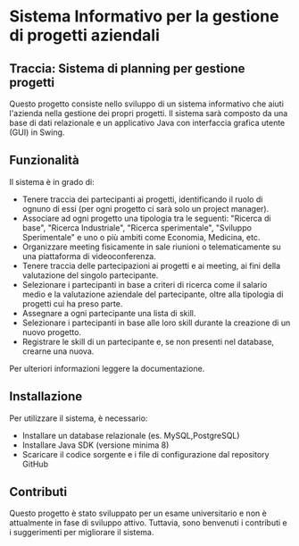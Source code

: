 # Sistema Informativo per la gestione di progetti aziendali

## Traccia: Sistema di planning per gestione progetti

Questo progetto consiste nello sviluppo di un sistema informativo che aiuti l'azienda nella gestione dei propri progetti. Il sistema sarà composto da una base di dati relazionale e un applicativo Java con interfaccia grafica utente (GUI) in Swing.

## Funzionalità

Il sistema è in grado di:

- Tenere traccia dei partecipanti ai progetti, identificando il ruolo di ognuno di essi (per ogni progetto ci sarà solo un project manager).
- Associare ad ogni progetto una tipologia tra le seguenti: "Ricerca di base", "Ricerca Industriale", "Ricerca sperimentale", "Sviluppo Sperimentale" e uno o più ambiti come Economia, Medicina, etc.
- Organizzare meeting fisicamente in sale riunioni o telematicamente su una piattaforma di videoconferenza.
- Tenere traccia delle partecipazioni ai progetti e ai meeting, ai fini della valutazione del singolo partecipante.
- Selezionare i partecipanti in base a criteri di ricerca come il salario medio e la valutazione aziendale del partecipante, oltre alla tipologia di progetti cui ha preso parte.
- Assegnare a ogni partecipante una lista di skill.
- Selezionare i partecipanti in base alle loro skill durante la creazione di un nuovo progetto.
- Registrare le skill di un partecipante e, se non presenti nel database, crearne una nuova.

Per ulteriori informazioni leggere la documentazione.

## Installazione
Per utilizzare il sistema, è necessario:

- Installare un database relazionale (es. MySQL,PostgreSQL)
- Installare Java SDK (versione minima 8)
- Scaricare il codice sorgente e i file di configurazione dal repository GitHub

## Contributi

Questo progetto è stato sviluppato per un esame universitario e non è attualmente in fase di sviluppo attivo. Tuttavia, sono benvenuti i contributi e i suggerimenti per migliorare il sistema.

